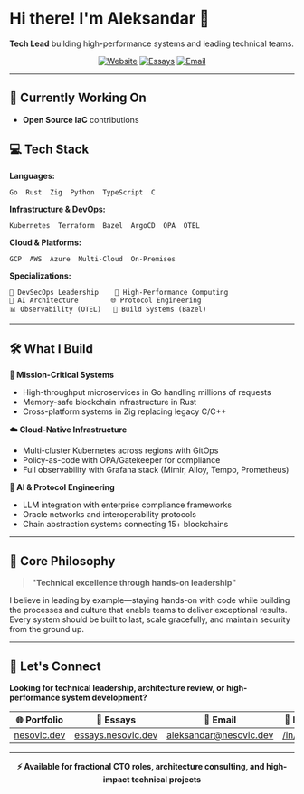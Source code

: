 # Hi there! I'm Aleksandar 👋

**Tech Lead** building high-performance systems and leading technical teams.

<div align="center">

[![Website](https://img.shields.io/badge/🌐_Portfolio-nesovic.dev-blue?style=for-the-badge)](https://nesovic.dev)
[![Essays](https://img.shields.io/badge/📝_Essays-essays.nesovic.dev-green?style=for-the-badge)](https://essays.nesovic.dev)
[![Email](https://img.shields.io/badge/📧_Contact-aleksandar%40nesovic.dev-red?style=for-the-badge)](mailto:aleksandar@nesovic.dev)

</div>

---

## 🚀 Currently Working On

- **Open Source IaC** contributions

## 💻 Tech Stack

**Languages:**
```
Go  Rust  Zig  Python  TypeScript  C
```

**Infrastructure & DevOps:**
```
Kubernetes  Terraform  Bazel  ArgoCD  OPA  OTEL
```

**Cloud & Platforms:**
```
GCP  AWS  Azure  Multi-Cloud  On-Premises
```

**Specializations:**
```
🔐 DevSecOps Leadership    🚀 High-Performance Computing
🤖 AI Architecture        🌐 Protocol Engineering  
📊 Observability (OTEL)   🔧 Build Systems (Bazel)
```

---

## 🛠️ What I Build

**🎯 Mission-Critical Systems**
- High-throughput microservices in Go handling millions of requests
- Memory-safe blockchain infrastructure in Rust
- Cross-platform systems in Zig replacing legacy C/C++

**☁️ Cloud-Native Infrastructure**
- Multi-cluster Kubernetes across regions with GitOps
- Policy-as-code with OPA/Gatekeeper for compliance
- Full observability with Grafana stack (Mimir, Alloy, Tempo, Prometheus)

**🤖 AI & Protocol Engineering**
- LLM integration with enterprise compliance frameworks
- Oracle networks and interoperability protocols
- Chain abstraction systems connecting 15+ blockchains

---

## 🎯 Core Philosophy

> **"Technical excellence through hands-on leadership"**

I believe in leading by example—staying hands-on with code while building the processes and culture that enable teams to deliver exceptional results. Every system should be built to last, scale gracefully, and maintain security from the ground up.

---

## 🤝 Let's Connect

**Looking for technical leadership, architecture review, or high-performance system development?**

<div align="center">

| 🌐 **Portfolio** | 📝 **Essays** | 📧 **Email** | 💼 **LinkedIn** |
|:---:|:---:|:---:|:---:|
| [nesovic.dev](https://nesovic.dev) | [essays.nesovic.dev](https://essays.nesovic.dev) | [aleksandar@nesovic.dev](mailto:aleksandar@nesovic.dev) | [/in/kaynetik](https://linkedin.com/in/kaynetik) |

</div>

---

<div align="center">

**⚡ Available for fractional CTO roles, architecture consulting, and high-impact technical projects**

</div> 
